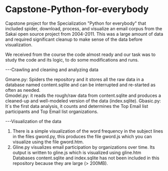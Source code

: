 # Capstone-Python-for-everybody
Capstone project for the Specialization "Python for everybody" that included spider, download, process, and visualize 
an email corpus from the Sakai open source project from 2004-2011. This was a large amount of data and required significant 
cleanup to make sense of the data before visualization.


We received from the course the code almost ready and our task was to study the code and its logic, to do some modifications and runs. 

---Crawling and cleaning and analyzing data

Gmane.py: Spiders the repository and it stores all the raw data in a database named content.sqlite and can be interrupted and re-started as often as needed.   
Gmodel.py: it reads the rough/raw data from content.sqlite and produces a cleaned-up and well-modeled version of the data (index.sqlite).
Gbasic.py: It´s the first data analysis, it counts and determines the Top Email list participants and Top Email list organizations.

---Visualization of the data

1)	There is a simple visualization of the word frequency in the subject lines in the files gword.py, this produces the file gword.js which you can visualize using the file gword.htm.
2)	Gline.py visualizes email participation by organizations over time. Its output is written to gline.js which is visualized using gline.htm
Databases content.sqlite and index.sqlite has not been included in this repository because they are large (> 200MB).

